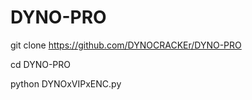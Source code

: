 # DYNO-PRO



git clone https://github.com/DYNOCRACKEr/DYNO-PRO


cd DYNO-PRO


python DYNOxVIPxENC.py

